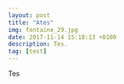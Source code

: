 ```yaml
---
layout: post
title: "Ates"
img: fontaine_29.jpg
date: 2017-11-14 15:18:13 +0100
description: Tes.
tag: [test]
---
```


Tes